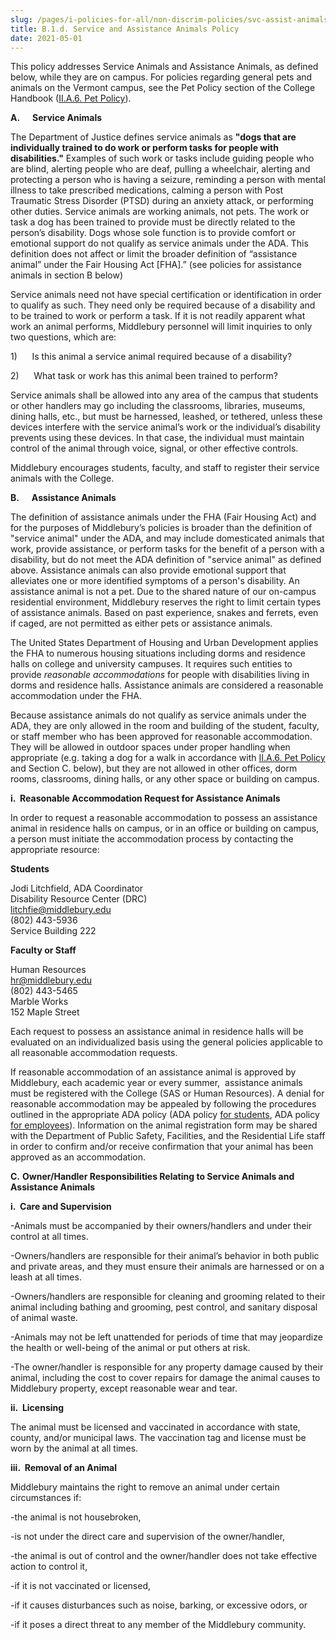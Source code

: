 ```yaml
---
slug: /pages/i-policies-for-all/non-discrim-policies/svc-assist-animals
title: B.1.d. Service and Assistance Animals Policy
date: 2021-05-01
---
```

This policy addresses Service Animals and Assistance Animals, as defined below, while they are on campus. For policies regarding general pets and animals on the Vermont campus, see the Pet Policy section of the College Handbook ([II.A.6. Pet Policy](/pages/ii-ug-college-policies/commun-policies/pets)).

**A.      Service Animals**

The Department of Justice defines service animals as **"dogs that are individually trained to do work or perform tasks for people with disabilities."** Examples of such work or tasks include guiding people who are blind, alerting people who are deaf, pulling a wheelchair, alerting and protecting a person who is having a seizure, reminding a person with mental illness to take prescribed medications, calming a person with Post Traumatic Stress Disorder (PTSD) during an anxiety attack, or performing other duties. Service animals are working animals, not pets. The work or task a dog has been trained to provide must be directly related to the person’s disability. Dogs whose sole function is to provide comfort or emotional support do not qualify as service animals under the ADA. This definition does not affect or limit the broader definition of “assistance animal” under the Fair Housing Act \[FHA\].” (see policies for assistance animals in section B below)

Service animals need not have special certification or identification in order to qualify as such. They need only be required because of a disability and to be trained to work or perform a task. If it is not readily apparent what work an animal performs, Middlebury personnel will limit inquiries to only two questions, which are:

1)      Is this animal a service animal required because of a disability?

2)      What task or work has this animal been trained to perform?

Service animals shall be allowed into any area of the campus that students or other handlers may go including the classrooms, libraries, museums, dining halls, etc., but must be harnessed, leashed, or tethered, unless these devices interfere with the service animal’s work or the individual’s disability prevents using these devices. In that case, the individual must maintain control of the animal through voice, signal, or other effective controls.

Middlebury encourages students, faculty, and staff to register their service animals with the College.

**B.      Assistance Animals**

The definition of assistance animals under the FHA (Fair Housing Act) and for the purposes of Middlebury’s policies is broader than the definition of "service animal" under the ADA, and may include domesticated animals that work, provide assistance, or perform tasks for the benefit of a person with a disability, but do not meet the ADA definition of "service animal" as defined above. Assistance animals can also provide emotional support that alleviates one or more identified symptoms of a person's disability. An assistance animal is not a pet. Due to the shared nature of our on-campus residential environment, Middlebury reserves the right to limit certain types of assistance animals. Based on past experience, snakes and ferrets, even if caged, are not permitted as either pets or assistance animals.

The United States Department of Housing and Urban Development applies the FHA to numerous housing situations including dorms and residence halls on college and university campuses. It requires such entities to provide _reasonable accommodations_ for people with disabilities living in dorms and residence halls. Assistance animals are considered a reasonable accommodation under the FHA.

Because assistance animals do not qualify as service animals under the ADA, they are only allowed in the room and building of the student, faculty, or staff member who has been approved for reasonable accommodation. They will be allowed in outdoor spaces under proper handling when appropriate (e.g. taking a dog for a walk in accordance with [II.A.6. Pet Policy](/pages/ii-ug-college-policies/commun-policies/pets) and Section C. below), but they are not allowed in other offices, dorm rooms, classrooms, dining halls, or any other space or building on campus.

**i.  Reasonable Accommodation Request for Assistance Animals**

In order to request a reasonable accommodation to possess an assistance animal in residence halls on campus, or in an office or building on campus, a person must initiate the accommodation process by contacting the appropriate resource:

**Students**

Jodi Litchfield, ADA Coordinator  
Disability Resource Center (DRC)  
[litchfie@middlebury.edu](mailto:litchfie@middlebury.edu)  
(802) 443-5936  
Service Building 222

**Faculty or Staff**

Human Resources  
[hr@middlebury.edu](mailto:hr@middlebury.edu)   
(802) 443-5465  
Marble Works  
152 Maple Street

Each request to possess an assistance animal in residence halls will be evaluated on an individualized basis using the general policies applicable to all reasonable accommodation requests.

If reasonable accommodation of an assistance animal is approved by Middlebury, each academic year or every summer,  assistance animals must be registered with the College (SAS or Human Resources). A denial for reasonable accommodation may be appealed by following the procedures outlined in the appropriate ADA policy (ADA policy [for students](https://www.middlebury.edu/office/disability-resource-center/current-and-prospective-students/policies-and-procedures#Appeals), ADA policy [for employees](https://www.middlebury.edu/office/human-resources/self-service-resources/ada-information)). Information on the animal registration form may be shared with the Department of Public Safety, Facilities, and the Residential Life staff in order to confirm and/or receive confirmation that your animal has been approved as an accommodation.

**C.** **Owner/Handler Responsibilities Relating to Service Animals and Assistance Animals**

**i.  Care and Supervision**

\-Animals must be accompanied by their owners/handlers and under their control at all times.

\-Owners/handlers are responsible for their animal’s behavior in both public and private areas, and they must ensure their animals are harnessed or on a leash at all times.

\-Owners/handlers are responsible for cleaning and grooming related to their animal including bathing and grooming, pest control, and sanitary disposal of animal waste.

\-Animals may not be left unattended for periods of time that may jeopardize the health or well-being of the animal or put others at risk.

\-The owner/handler is responsible for any property damage caused by their animal, including the cost to cover repairs for damage the animal causes to Middlebury property, except reasonable wear and tear.

**ii.  Licensing**

The animal must be licensed and vaccinated in accordance with state, county, and/or municipal laws. The vaccination tag and license must be worn by the animal at all times.

**iii.  Removal of an Animal**

Middlebury maintains the right to remove an animal under certain circumstances if:

\-the animal is not housebroken,

\-is not under the direct care and supervision of the owner/handler,

\-the animal is out of control and the owner/handler does not take effective action to control it,

\-if it is not vaccinated or licensed,

\-if it causes disturbances such as noise, barking, or excessive odors, or

\-if it poses a direct threat to any member of the Middlebury community.